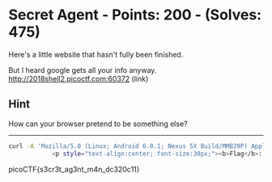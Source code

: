 # Secret Agent - Points: 200 - (Solves: 475)

Here's a little website that hasn't fully been finished.

But I heard google gets all your info anyway. http://2018shell2.picoctf.com:60372 (link)

## Hint

How can your browser pretend to be something else?

---

```sh
curl -A 'Mozilla/5.0 (Linux; Android 6.0.1; Nexus 5X Build/MMB29P) AppleWebKit/537.36 (KHTML, like Gecko) Chrome/41.0.2272.96 Mobile Safari/537.36 (compatibglebot/2.1; +http://www.google.com/bot.html)' 'http://2018shell2.picoctf.com:60372/flag' | grep pico
            <p style="text-align:center; font-size:30px;"><b>Flag</b>: <code>picoCTF{s3cr3t_ag3nt_m4n_dc320c11}</code></p>
```

picoCTF{s3cr3t_ag3nt_m4n_dc320c11}

